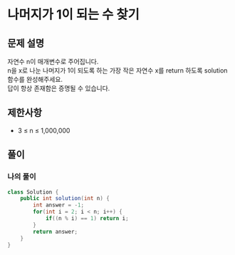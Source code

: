# 나머지가 1이 되는 수 찾기
## 문제 설명
자연수 n이 매개변수로 주어집니다.  
n을 x로 나눈 나머지가 1이 되도록 하는 가장 작은 자연수 x를 return 하도록 solution 함수를 완성해주세요.  
답이 항상 존재함은 증명될 수 있습니다.

## 제한사항
* 3 ≤ n ≤ 1,000,000

## 풀이
### 나의 풀이
```java
class Solution {
    public int solution(int n) {
        int answer = -1;
        for(int i = 2; i < n; i++) {
            if((n % i) == 1) return i;
        }
        return answer;
    }
}
```  